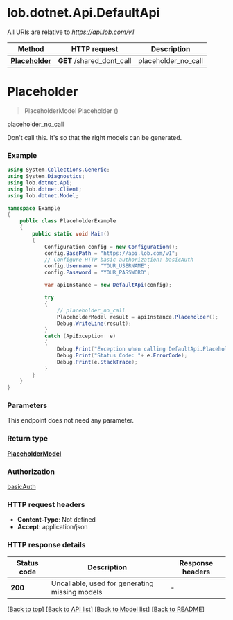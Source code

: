 # lob.dotnet.Api.DefaultApi

All URIs are relative to *https://api.lob.com/v1*

Method | HTTP request | Description
------------- | ------------- | -------------
[**Placeholder**](DefaultApi.md#placeholder) | **GET** /shared_dont_call | placeholder_no_call


<a name="placeholder"></a>
# **Placeholder**
> PlaceholderModel Placeholder ()

placeholder_no_call

Don't call this. It's so that the right models can be generated.

### Example
```csharp
using System.Collections.Generic;
using System.Diagnostics;
using lob.dotnet.Api;
using lob.dotnet.Client;
using lob.dotnet.Model;

namespace Example
{
    public class PlaceholderExample
    {
        public static void Main()
        {
            Configuration config = new Configuration();
            config.BasePath = "https://api.lob.com/v1";
            // Configure HTTP basic authorization: basicAuth
            config.Username = "YOUR_USERNAME";
            config.Password = "YOUR_PASSWORD";

            var apiInstance = new DefaultApi(config);

            try
            {
                // placeholder_no_call
                PlaceholderModel result = apiInstance.Placeholder();
                Debug.WriteLine(result);
            }
            catch (ApiException  e)
            {
                Debug.Print("Exception when calling DefaultApi.Placeholder: " + e.Message );
                Debug.Print("Status Code: "+ e.ErrorCode);
                Debug.Print(e.StackTrace);
            }
        }
    }
}
```

### Parameters
This endpoint does not need any parameter.

### Return type

[**PlaceholderModel**](PlaceholderModel.md)

### Authorization

[basicAuth](../README.md#basicAuth)

### HTTP request headers

 - **Content-Type**: Not defined
 - **Accept**: application/json


### HTTP response details
| Status code | Description | Response headers |
|-------------|-------------|------------------|
| **200** | Uncallable, used for generating missing models |  -  |

[[Back to top]](#) [[Back to API list]](../README.md#documentation-for-api-endpoints) [[Back to Model list]](../README.md#documentation-for-models) [[Back to README]](../README.md)

